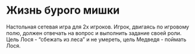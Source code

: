 # Жизнь бурого мишки
Настольная сетевая игра для 2х игроков. Игрок, двигаясь по игровому полю, должен отвечать на вопрос и выполнить задание своей роли. Цель Лося - “сбежать из леса” и не умереть, цель Медведя - поймать Лося.
